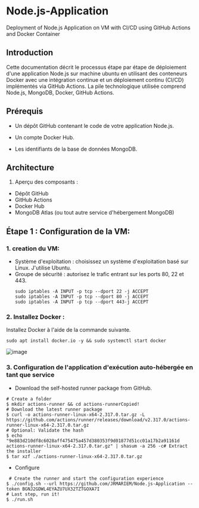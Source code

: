 # Node.js-Application
Deployment of Node.js Application on VM with CI/CD using GitHub Actions and Docker Container

## Introduction

Cette documentation décrit le processus étape par étape de déploiement d'une application Node.js sur machine ubuntu en utilisant des conteneurs Docker avec une intégration continue et un déploiement continu (CI/CD) implémentés via GitHub Actions. La pile technologique utilisée comprend Node.js, MongoDB, Docker, GitHub Actions.

## Prérequis

* Un dépôt GitHub contenant le code de votre application Node.js.

* Un compte Docker Hub.
* Les identifiants de la base de données MongoDB.

## Architecture

1. Aperçu des composants :

* Dépôt GitHub
* GitHub Actions
* Docker Hub
* MongoDB Atlas (ou tout autre service d'hébergement MongoDB)

## Étape 1 : Configuration de la VM:
### 1. creation du VM:
* Système d'exploitation : choisissez un système d'exploitation basé sur Linux. J'utilise Ubuntu.
* Groupe de sécurité : autorisez le trafic entrant sur les ports 80, 22 et 443.
  ````
  sudo iptables -A INPUT -p tcp --dport 22 -j ACCEPT
  sudo iptables -A INPUT -p tcp --dport 80 -j ACCEPT
  sudo iptables -A INPUT -p tcp --dport 443-j ACCEPT
  
  ````

### 2. Installez Docker :
Installez Docker  à l'aide de la commande suivante.

`sudo apt install docker.io -y && sudo systemctl start docker`

![image](https://github.com/JRMARIEM/Node.js-Application/assets/161127704/2a70bb6c-be0c-4148-ae5a-64b9bdb226d5)



### 3. Configuration de l'application d'exécution auto-hébergée en tant que service

* Download the self-hosted runner package from GitHub.
  
````
# Create a folder
$ mkdir actions-runner && cd actions-runnerCopied!
# Download the latest runner package
$ curl -o actions-runner-linux-x64-2.317.0.tar.gz -L https://github.com/actions/runner/releases/download/v2.317.0/actions-runner-linux-x64-2.317.0.tar.gz
# Optional: Validate the hash
$ echo "9e883d210df8c6028aff475475a457d380353f9d01877d51cc01a17b2a91161d  actions-runner-linux-x64-2.317.0.tar.gz" | shasum -a 256 -c# Extract the installer
$ tar xzf ./actions-runner-linux-x64-2.317.0.tar.gz
````

* Configure
````
 # Create the runner and start the configuration experience
$ ./config.sh --url https://github.com/JRMARIEM/Node.js-Application --token BGNJ2GDWL4EYAZU7UX32TZTGOXA7I
# Last step, run it!
$ ./run.sh
````






